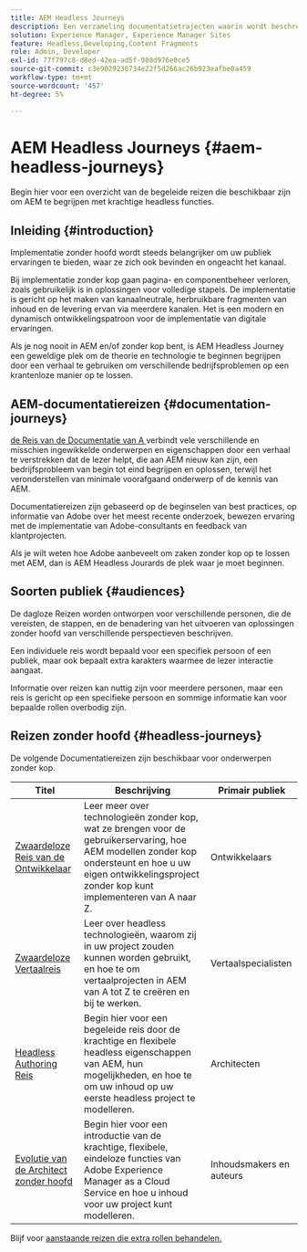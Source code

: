 ```yaml
---
title: AEM Headless Journeys
description: Een verzameling documentatietrajecten waarin wordt beschreven hoe u Adobe Experience Manager als Headless CMS kunt gebruiken.
solution: Experience Manager, Experience Manager Sites
feature: Headless,Developing,Content Fragments
role: Admin, Developer
exl-id: 77f797c8-d8ed-42ea-ad5f-988d976e0ce5
source-git-commit: c3e9029236734e22f5d266ac26b923eafbe0a459
workflow-type: tm+mt
source-wordcount: '457'
ht-degree: 5%

---
```


# AEM Headless Journeys {#aem-headless-journeys}

Begin hier voor een overzicht van de begeleide reizen die beschikbaar zijn om AEM te begrijpen met krachtige headless functies.

## Inleiding {#introduction}

Implementatie zonder hoofd wordt steeds belangrijker om uw publiek ervaringen te bieden, waar ze zich ook bevinden en ongeacht het kanaal.

Bij implementatie zonder kop gaan pagina- en componentbeheer verloren, zoals gebruikelijk is in oplossingen voor volledige stapels. De implementatie is gericht op het maken van kanaalneutrale, herbruikbare fragmenten van inhoud en de levering ervan via meerdere kanalen. Het is een modern en dynamisch ontwikkelingspatroon voor de implementatie van digitale ervaringen.

Als je nog nooit in AEM en/of zonder kop bent, is AEM Headless Journey een geweldige plek om de theorie en technologie te beginnen begrijpen door een verhaal te gebruiken om verschillende bedrijfsproblemen op een krantenloze manier op te lossen.

## AEM-documentatiereizen {#documentation-journeys}

[ de Reis van de Documentatie van A ](/help/journey-documentation/home.md) verbindt vele verschillende en misschien ingewikkelde onderwerpen en eigenschappen door een verhaal te verstrekken dat de lezer helpt, die aan AEM nieuw kan zijn, een bedrijfsprobleem van begin tot eind begrijpen en oplossen, terwijl het veronderstellen van minimale voorafgaand onderwerp of de kennis van AEM.

Documentatiereizen zijn gebaseerd op de beginselen van best practices, op informatie van Adobe over het meest recente onderzoek, bewezen ervaring met de implementatie van Adobe-consultants en feedback van klantprojecten.

Als je wilt weten hoe Adobe aanbeveelt om zaken zonder kop op te lossen met AEM, dan is AEM Headless Jourards de plek waar je moet beginnen.

## Soorten publiek {#audiences}

De dagloze Reizen worden ontworpen voor verschillende personen, die de vereisten, de stappen, en de benadering van het uitvoeren van oplossingen zonder hoofd van verschillende perspectieven beschrijven.

Een individuele reis wordt bepaald voor een specifiek persoon of een publiek, maar ook bepaalt extra karakters waarmee de lezer interactie aangaat.

Informatie over reizen kan nuttig zijn voor meerdere personen, maar een reis is gericht op een specifieke persoon en sommige informatie kan voor bepaalde rollen overbodig zijn.

## Reizen zonder hoofd {#headless-journeys}

De volgende Documentatiereizen zijn beschikbaar voor onderwerpen zonder kop.

| Titel | Beschrijving | Primair publiek |
|---|---|---|
| [ Zwaardeloze Reis van de Ontwikkelaar ](/help/journey-headless/developer/overview.md) | Leer meer over technologieën zonder kop, wat ze brengen voor de gebruikerservaring, hoe AEM modellen zonder kop ondersteunt en hoe u uw eigen ontwikkelingsproject zonder kop kunt implementeren van A naar Z. | Ontwikkelaars |
| [ Zwaardeloze Vertaalreis ](/help/journey-headless/translation/overview.md) | Leer over headless technologieën, waarom zij in uw project zouden kunnen worden gebruikt, en hoe te om vertaalprojecten in AEM van A tot Z te creëren en bij te werken. | Vertaalspecialisten |
| [ Headless Authoring Reis ](/help/journey-headless/author/overview.md) | Begin hier voor een begeleide reis door de krachtige en flexibele headless eigenschappen van AEM, hun mogelijkheden, en hoe te om uw inhoud op uw eerste headless project te modelleren. | Architecten |
| [ Evolutie van de Architect zonder hoofd ](/help/journey-headless/architect/overview.md) | Begin hier voor een introductie van de krachtige, flexibele, eindeloze functies van Adobe Experience Manager as a Cloud Service en hoe u inhoud voor uw project kunt modelleren. | Inhoudsmakers en auteurs |

Blijf voor [ aanstaande reizen die extra rollen behandelen.](/help/journey-documentation/home.md#journeys)
